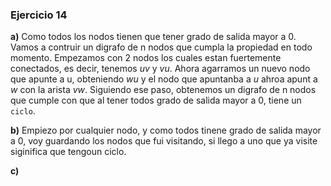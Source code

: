 ### Ejercicio 14

**a)** Como todos los nodos tienen que tener grado de salida mayor a 0. Vamos a contruir un digrafo de n nodos que cumpla la propiedad en todo momento. Empezamos con 2 nodos los cuales estan fuertemente conectados, es decir, tenemos _uv_ y _vu_. Ahora agarramos un nuevo nodo que apunte a u, obteniendo _wu_ y el nodo que apuntanba a _u_ ahroa apunt a _w_ con la arista _vw_. Siguiendo ese paso, obtenemos un digrafo de n nodos que cumple con que al tener todos grado de salida mayor a 0, tiene un `ciclo`.

**b)** Empiezo por cualquier nodo, y como todos tinene grado de salida mayor a 0, voy guardando los nodos que fui visitando, si llego a uno que ya visite siginifica que tengoun ciclo.

**c)** 